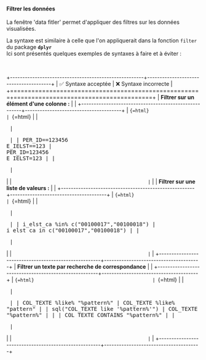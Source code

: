 #### Filtrer les données

La fenêtre 'data fitler' permet d'appliquer des filtres sur les données visualisées.

La syntaxe est similaire à celle que l'on appliquerait dans la fonction `filter` du package **`dplyr`**   
Ici sont présentés quelques exemples de syntaxes à faire et à éviter :

<p>

 

</p>

+------------------------------------------------------+---------------------------------------+
| ✅ Syntaxe acceptée                                   | ❌ Syntaxe incorrecte                  |
+======================================================+=======================================+
| **Filtrer sur un élément d'une colonne :**           |                                       |
+------------------------------------------------------+---------------------------------------+
| ```{=html}                                           | ```{=html}                            |
| <pre>                                                | <pre>                                 |
| PER_ID==123456<br>E_IELST==123                       | PER_ID=123456<br>E_IELST=123   |
| </pre>                                               | </pre>                                |
| ```                                                  | ```                                   |
| **Filtrer sur une liste de valeurs :**               |                                       |
+------------------------------------------------------+---------------------------------------+
| ```{=html}                                           | ```{=html}                            |
| <pre>                                                | <pre>                                 |
| i_elst_ca %in% c("00100017","00100018")              | i_elst_ca in c("00100017","00100018") |
| </pre>                                               | </pre>                                |
| ```                                                  | ```                                   |
+------------------------------------------------------+---------------------------------------+
| **Filtrer un texte par recherche de correspondance** |                                       |
+------------------------------------------------------+---------------------------------------+
| ```{=html}                                           | ```{=html}                            |
| <pre>                                                |  <pre>                                |
| COL_TEXTE %like% "%pattern%"                         | COL_TEXTE %like% "pattern"            |
| sql("COL_TEXTE like '%pattern%'")                    | COL_TEXTE like "%pattern%"            |
|                                                      | COL_TEXTE CONTAINS "%pattern%"        |
| </pre>                                               | </pre>                                |
| ```                                                  | ```                                   |
+------------------------------------------------------+---------------------------------------+

